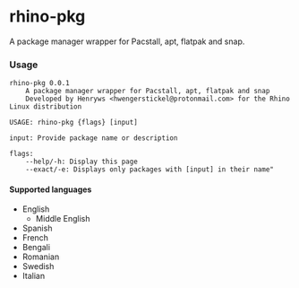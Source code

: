 # rhino-pkg

A package manager wrapper for Pacstall, apt, flatpak and snap.

### Usage
```
rhino-pkg 0.0.1
    A package manager wrapper for Pacstall, apt, flatpak and snap
    Developed by Henryws <hwengerstickel@protonmail.com> for the Rhino Linux distribution

USAGE: rhino-pkg {flags} [input]

input: Provide package name or description

flags:
    --help/-h: Display this page
    --exact/-e: Displays only packages with [input] in their name"
```

#### Supported languages
* English
    - Middle English
* Spanish
* French
* Bengali
* Romanian
* Swedish
* Italian
